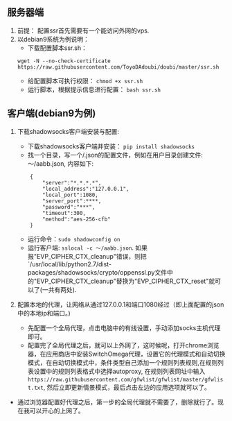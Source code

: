 ## 服务器端
1. 前提： 配置ssr首先需要有一个能访问外网的vps.  
2. 以debian9系统为例说明：  
   - 下载配置脚本ssr.sh：
   ```
   wget -N --no-check-certificate https://raw.githubusercontent.com/ToyoDAdoubi/doubi/master/ssr.sh  
   ```
   - 给配置脚本可执行权限： `chmod +x ssr.sh`  
   - 运行脚本，根据提示信息进行配置： `bash ssr.sh`  

## 客户端(debian9为例)  
1. 下载shadowsocks客户端安装与配置:  
   - 下载shadowsocks客户端并安装： `pip install shadowsocks` 
   - 找一个目录，写一个/.json的配置文件，例如在用户目录创建文件: ～/aabb.json, 内容如下:  
    ```
        {
            "server":"*.*.*.*", 
            "local_address":"127.0.0.1",
            "local_port":1080,
            "server_port":****,
            "password":"***",
            "timeout":300,
            "method":"aes-256-cfb"
        }     
    ```

   - 运行命令：`sudo shadowconfig on`
   - 运行客户端: `sslocal -c ～/aabb.json`. 如果报"EVP_CIPHER_CTX_cleanup"错误，则把`/usr/local/lib/python2.7/dist-packages/shadowsocks/crypto/oppenssl.py文件中的"EVP_CIPHER_CTX_cleanup"替换为"EVP_CIPHER_CTX_reset"就可以了(一共有两处).  
2. 配置本地的代理，让网络从通过127.0.0.1和端口1080经过（即上面配置的json中的本地ip和端口。)  
   - 先配置一个全局代理，点击电脑中的有线设置，手动添加socks主机代理即可。
   - 配置完了全局代理之后，就可以上外网了，这时候呢，打开chrome浏览器，在应用商店中安装SwitchOmega代理，设置它的代理模式和自动切换模式，在自动切换模式中，条件类型自己添加一个规则列表规则,在规则列表设置中的规则列表格式中选择autoproxy, 在规则列表网址中输入`https://raw.githubusercontent.com/gfwlist/gfwlist/master/gfwlist.txt`, 然后立即更新情景模式，最后点击左边的应用选项就可以了。
  - 通过浏览器配置好代理之后，第一步的全局代理就不需要了，删除就行了。现在我可以开心的上网了。
